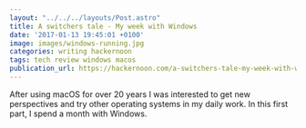 ```yaml
---
layout: "../../../layouts/Post.astro"
title: A switchers tale - My week with Windows
date: '2017-01-13 19:45:01 +0100'
image: images/windows-running.jpg
categories: writing hackernoon
tags: tech review windows macos
publication_url: https://hackernoon.com/a-switchers-tale-my-week-with-windows-612ea605291#.o4g70gtyi
---
```


After using macOS for over 20 years I was interested to get new perspectives and try other operating systems in my daily work. In this first part, I spend a month with Windows.
